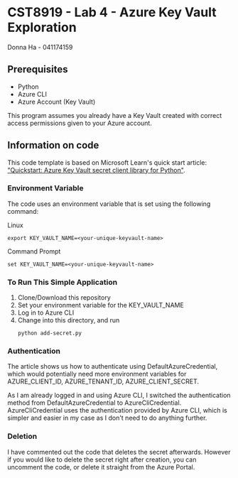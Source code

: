 # CST8919 - Lab 4 - Azure Key Vault Exploration
Donna Ha - 041174159

## Prerequisites
- Python
- Azure CLI
- Azure Account (Key Vault)

This program assumes you already have a Key Vault created with correct access permissions given to your Azure account.

## Information on code
This code template is based on Microsoft Learn's quick start article: <br/> ["Quickstart: Azure Key Vault secret client library for Python"](https://learn.microsoft.com/en-us/azure/key-vault/secrets/quick-create-python?tabs=azure-cli).


### Environment Variable
The code uses an environment variable that is set using the following command:

Linux
```
export KEY_VAULT_NAME=<your-unique-keyvault-name>
```
    
Command Prompt
```
set KEY_VAULT_NAME=<your-unique-keyvault-name>
```

### To Run This Simple Application
1. Clone/Download this repository
2. Set your environment variable for the KEY_VAULT_NAME
3. Log in to Azure CLI
4. Change into this directory, and run 
    ```
    python add-secret.py 
    ```

### Authentication
The article shows us how to authenticate using DefaultAzureCredential, which would potentially need more environment variables for AZURE_CLIENT_ID, AZURE_TENANT_ID, AZURE_CLIENT_SECRET. 

As I am already logged in and using Azure CLI, I switched the authentication method from DefaultAzureCredential to AzureCliCredential. AzureCliCredential uses the authentication provided by Azure CLI, which is simpler and easier in my case as I don't need to do anything further.

### Deletion
I have commented out the code that deletes the secret afterwards. However if you would like to delete the secret right after creation, you can uncomment the code, or delete it straight from the Azure Portal.


